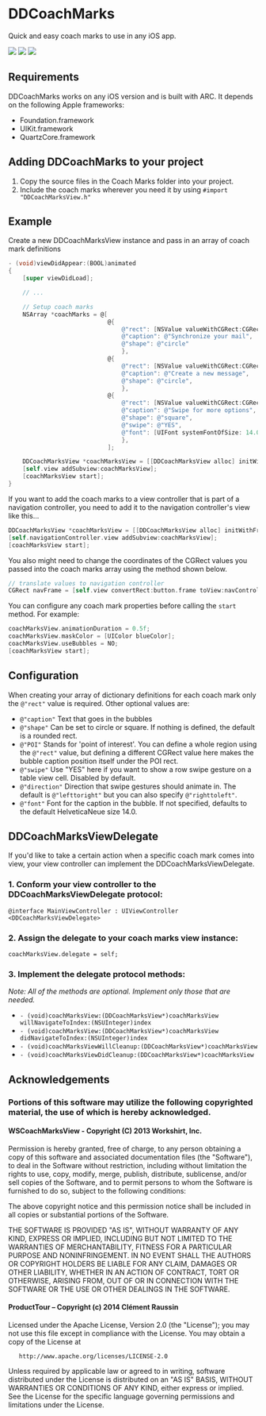 DDCoachMarks
============

Quick and easy coach marks to use in any iOS app.

![](https://raw.githubusercontent.com/ddoria921/DDCoachMarks/master/Preview%20Images/preview1.png?token=3970871__eyJzY29wZSI6IlJhd0Jsb2I6ZGRvcmlhOTIxL0REQ29hY2hNYXJrcy9tYXN0ZXIvUHJldmlldyBJbWFnZXMvcHJldmlldzEucG5nIiwiZXhwaXJlcyI6MTM5NzMzMjE1NX0%3D--c7460ce128607c4887106c88f0572d75d593dae1)
![](https://raw.githubusercontent.com/ddoria921/DDCoachMarks/master/Preview%20Images/preview2.png?token=3970871__eyJzY29wZSI6IlJhd0Jsb2I6ZGRvcmlhOTIxL0REQ29hY2hNYXJrcy9tYXN0ZXIvUHJldmlldyBJbWFnZXMvcHJldmlldzIucG5nIiwiZXhwaXJlcyI6MTM5NzMzMjE3OH0%3D--436361979e62e3639c427b94c7d6804eab77d38b)
![](https://raw.githubusercontent.com/ddoria921/DDCoachMarks/master/Preview%20Images/preview3.png?token=3970871__eyJzY29wZSI6IlJhd0Jsb2I6ZGRvcmlhOTIxL0REQ29hY2hNYXJrcy9tYXN0ZXIvUHJldmlldyBJbWFnZXMvcHJldmlldzMucG5nIiwiZXhwaXJlcyI6MTM5NzMzMjE5NH0%3D--49ede964615a2980e484ad0ad53a295d5725c72a)

## Requirements
DDCoachMarks works on any iOS version and is built with ARC. It depends on the following Apple frameworks:

* Foundation.framework
* UIKit.framework
* QuartzCore.framework

## Adding DDCoachMarks to your project

1. Copy the source files in the Coach Marks folder into your project. 
2. Include the coach marks wherever you need it by using `#import "DDCoachMarksView.h"`

## Example
Create a new DDCoachMarksView instance and pass in an array of coach mark definitions

``` objective-c
- (void)viewDidAppear:(BOOL)animated 
{
	[super viewDidLoad];

	// ...

	// Setup coach marks
	NSArray *coachMarks = @[
                            @{
                                @"rect": [NSValue valueWithCGRect:CGRectMake(6, 24, 40, 40)],
                                @"caption": @"Synchronize your mail",
                                @"shape": @"circle"
                                },
                            @{
                                @"rect": [NSValue valueWithCGRect:CGRectMake(275, 24, 40, 40)],
                                @"caption": @"Create a new message",
                                @"shape": @"circle",
                                },
                            @{
                                @"rect": [NSValue valueWithCGRect:CGRectMake(0, 125, 320, 60)],
                                @"caption": @"Swipe for more options",
                                @"shape": @"square",
                                @"swipe": @"YES",
                                @"font": [UIFont systemFontOfSize: 14.0]
                                },
                            ];

	DDCoachMarksView *coachMarksView = [[DDCoachMarksView alloc] initWithFrame:self.view.bounds coachMarks:coachMarks];
	[self.view addSubview:coachMarksView];
	[coachMarksView start];
}
``` 

If you want to add the coach marks to a view controller that is part of a navigation controller, you need to add it to the navigation controller's view like this...
```objective-c
DDCoachMarksView *coachMarksView = [[DDCoachMarksView alloc] initWithFrame:self.navigationController.view.bounds coachMarks:coachMarks];
[self.navigationController.view addSubview:coachMarksView];
[coachMarksView start];
```

You also might need to change the coordinates of the CGRect values you passed into the coach marks array using the method shown below.
```objective-c
// translate values to navigation controller
CGRect navFrame = [self.view convertRect:button.frame toView:navController.view];
```

You can configure any coach mark properties before calling the `start` method. For example:
```objective-c
coachMarksView.animationDuration = 0.5f;
coachMarksView.maskColor = [UIColor blueColor];
coachMarksView.useBubbles = NO;
[coachMarksView start];
```

## Configuration
When creating your array of dictionary definitions for each coach mark only the `@"rect"` value is required. 
Other optional values are:
* `@"caption"` 
Text that goes in the bubbles
* `@"shape"`
 Can be set to circle or square. If nothing is defined, the default is a rounded rect.
* `@"POI"`
 Stands for 'point of interest'. You can define a whole region using the `@"rect"` value, but defining a different CGRect value here makes the bubble caption position itself under the POI rect.
* `@"swipe"`
 Use "YES" here if you want to show a row swipe gesture on a table view cell. Disabled by default.
* `@"direction"`
 Direction that swipe gestures should animate in. The default is `@"lefttoright"` but you can also specify `@"righttoleft"`.
* `@"font"`
 Font for the caption in the bubble. If not specified, defaults to the default HelveticaNeue size 14.0.

## DDCoachMarksViewDelegate

If you'd like to take a certain action when a specific coach mark comes into view, your view controller can implement the DDCoachMarksViewDelegate.

### 1. Conform your view controller to the DDCoachMarksViewDelegate protocol:

`@interface MainViewController : UIViewController <DDCoachMarksViewDelegate>`

### 2. Assign the delegate to your coach marks view instance:

`coachMarksView.delegate = self;`

### 3. Implement the delegate protocol methods:

*Note: All of the methods are optional. Implement only those that are needed.*

- `- (void)coachMarksView:(DDCoachMarksView*)coachMarksView willNavigateToIndex:(NSUInteger)index`
- `- (void)coachMarksView:(DDCoachMarksView*)coachMarksView didNavigateToIndex:(NSUInteger)index`
- `- (void)coachMarksViewWillCleanup:(DDCoachMarksView*)coachMarksView`
- `- (void)coachMarksViewDidCleanup:(DDCoachMarksView*)coachMarksView`

## Acknowledgements
### Portions of this software may utilize the following copyrighted material, the use of which is hereby acknowledged.

#### WSCoachMarksView - Copyright (C) 2013 Workshirt, Inc.

Permission is hereby granted, free of charge, to any person obtaining a copy of this software and associated documentation files (the "Software"), to deal in the Software without restriction, including without limitation the rights to use, copy, modify, merge, publish, distribute, sublicense, and/or sell copies of the Software, and to permit persons to whom the Software is furnished to do so, subject to the following conditions:

The above copyright notice and this permission notice shall be included in all copies or substantial portions of the Software.

THE SOFTWARE IS PROVIDED "AS IS", WITHOUT WARRANTY OF ANY KIND, EXPRESS OR IMPLIED, INCLUDING BUT NOT LIMITED TO THE WARRANTIES OF MERCHANTABILITY, FITNESS FOR A PARTICULAR PURPOSE AND NONINFRINGEMENT. IN NO EVENT SHALL THE AUTHORS OR COPYRIGHT HOLDERS BE LIABLE FOR ANY CLAIM, DAMAGES OR OTHER LIABILITY, WHETHER IN AN ACTION OF CONTRACT, TORT OR OTHERWISE, ARISING FROM, OUT OF OR IN CONNECTION WITH THE SOFTWARE OR THE USE OR OTHER DEALINGS IN THE SOFTWARE.

#### ProductTour –  Copyright (c) 2014 Clément Raussin

Licensed under the Apache License, Version 2.0 (the "License"); you may not use this file except in compliance with the License. You may obtain a copy of the License at

       http://www.apache.org/licenses/LICENSE-2.0

Unless required by applicable law or agreed to in writing, software distributed under the License is distributed on an "AS IS" BASIS, WITHOUT WARRANTIES OR CONDITIONS OF ANY KIND, either express or implied. See the License for the specific language governing permissions and limitations under the License.
